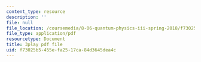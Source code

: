 ```yaml
---
content_type: resource
description: ''
file: null
file_location: /coursemedia/8-06-quantum-physics-iii-spring-2018/f73025b5455efa2517ca84d3645dea4c_NSac7cMQnJw.pdf
file_type: application/pdf
resourcetype: Document
title: 3play pdf file
uid: f73025b5-455e-fa25-17ca-84d3645dea4c
---
```

